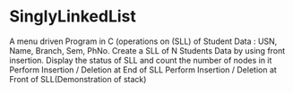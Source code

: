 # SinglyLinkedList
A menu driven Program in C (operations on (SLL) of Student Data : USN, Name, Branch, Sem, PhNo. Create a SLL of N Students Data by using front insertion. Display the status of SLL and count the number of nodes in it Perform Insertion / Deletion at End of SLL Perform Insertion / Deletion at Front of SLL(Demonstration of stack) 
